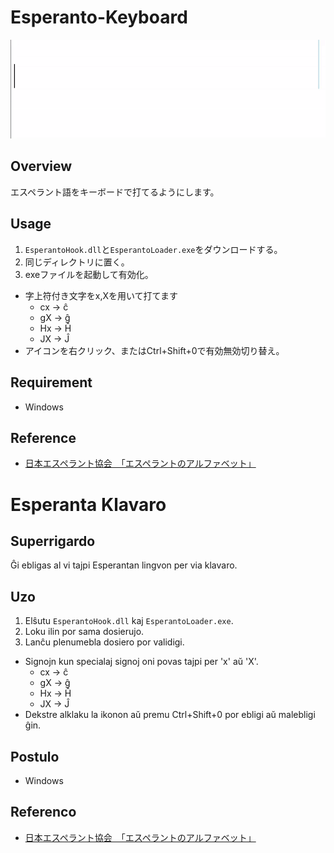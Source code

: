 # Esperanto-Keyboard
![Esperanto-Keyboard](./sample.gif)

## Overview
エスペラント語をキーボードで打てるようにします。
## Usage
1. `EsperantoHook.dll`と`EsperantoLoader.exe`をダウンロードする。
2. 同じディレクトリに置く。
3. exeファイルを起動して有効化。
- 字上符付き文字をx,Xを用いて打てます
  - cx -> ĉ
  - gX -> ĝ
  - Hx -> Ĥ
  - JX -> Ĵ
- アイコンを右クリック、またはCtrl+Shift+0で有効無効切り替え。
## Requirement
- Windows
## Reference
- [日本エスペラント協会　「エスペラントのアルファベット」](https://www.jei.or.jp/hp/alfabeto.htm)

# Esperanta Klavaro
## Superrigardo
Ĝi ebligas al vi tajpi Esperantan lingvon per via klavaro.
## Uzo
1. Elŝutu `EsperantoHook.dll` kaj `EsperantoLoader.exe`.
2. Loku ilin por sama dosierujo.
3. Lanĉu plenumebla dosiero por validigi.
- Signojn kun specialaj signoj oni povas tajpi per 'x' aŭ 'X'.
  - cx -> ĉ
  - gX -> ĝ
  - Hx -> Ĥ
  - JX -> Ĵ
- Dekstre alklaku la ikonon aŭ premu Ctrl+Shift+0 por ebligi aŭ malebligi ĝin.
## Postulo
- Windows
## Referenco
- [日本エスペラント協会　「エスペラントのアルファベット」](https://www.jei.or.jp/hp/alfabeto.htm)